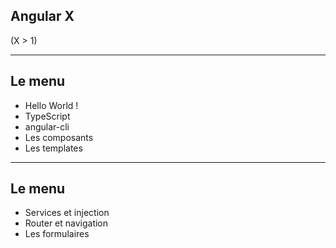 ## Angular X

(X > 1)

---

## Le menu

* Hello World !
* TypeScript
* angular-cli
* Les composants
* Les templates

---

## Le menu

* Services et injection
* Router et navigation
* Les formulaires
